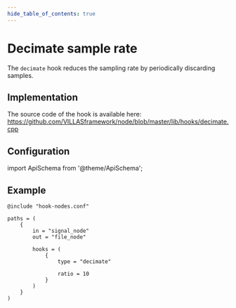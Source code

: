 ```yaml
---
hide_table_of_contents: true
---
```


# Decimate sample rate

The `decimate` hook reduces the sampling rate by periodically discarding samples.

## Implementation

The source code of the hook is available here:
https://github.com/VILLASframework/node/blob/master/lib/hooks/decimate.cpp

## Configuration

import ApiSchema from '@theme/ApiSchema';

<ApiSchema id="node" example pointer="#/components/schemas/decimate" />

## Example

``` url="external/node/etc/examples/hooks/decimate.conf" title="node/etc/examples/hooks/decimate.conf"
@include "hook-nodes.conf"

paths = (
	{
		in = "signal_node"
		out = "file_node"

		hooks = (
			{
				type = "decimate"

				ratio = 10
			}
		)
	}
)
```
